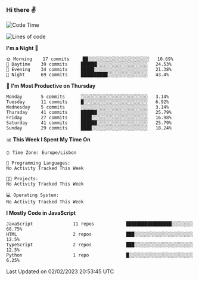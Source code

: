 ### Hi there :v:

<!--
**eusebioaddsilva/eusebioaddsilva** is a ✨ _special_ ✨ repository because its `README.md` (this file) appears on your GitHub profile.

<!--START_SECTION:waka-->
![Code Time](http://img.shields.io/badge/Code%20Time-35%20hrs%2012%20mins-blue)

![Lines of code](https://img.shields.io/badge/From%20Hello%20World%20I%27ve%20Written-696%20Thousand%20lines%20of%20code-blue)

**I'm a Night 🦉** 

```text
🌞 Morning    17 commits     ██░░░░░░░░░░░░░░░░░░░░░░░   10.69% 
🌆 Daytime    39 commits     ██████░░░░░░░░░░░░░░░░░░░   24.53% 
🌃 Evening    34 commits     █████░░░░░░░░░░░░░░░░░░░░   21.38% 
🌙 Night      69 commits     ██████████░░░░░░░░░░░░░░░   43.4%

```
📅 **I'm Most Productive on Thursday** 

```text
Monday       5 commits      ░░░░░░░░░░░░░░░░░░░░░░░░░   3.14% 
Tuesday      11 commits     █░░░░░░░░░░░░░░░░░░░░░░░░   6.92% 
Wednesday    5 commits      ░░░░░░░░░░░░░░░░░░░░░░░░░   3.14% 
Thursday     41 commits     ██████░░░░░░░░░░░░░░░░░░░   25.79% 
Friday       27 commits     ████░░░░░░░░░░░░░░░░░░░░░   16.98% 
Saturday     41 commits     ██████░░░░░░░░░░░░░░░░░░░   25.79% 
Sunday       29 commits     ████░░░░░░░░░░░░░░░░░░░░░   18.24%

```


📊 **This Week I Spent My Time On** 

```text
⌚︎ Time Zone: Europe/Lisbon

💬 Programming Languages: 
No Activity Tracked This Week

🐱‍💻 Projects: 
No Activity Tracked This Week

💻 Operating System: 
No Activity Tracked This Week

```

**I Mostly Code in JavaScript** 

```text
JavaScript               11 repos            █████████████████░░░░░░░░   68.75% 
HTML                     2 repos             ███░░░░░░░░░░░░░░░░░░░░░░   12.5% 
TypeScript               2 repos             ███░░░░░░░░░░░░░░░░░░░░░░   12.5% 
Python                   1 repo              █░░░░░░░░░░░░░░░░░░░░░░░░   6.25%

```



 Last Updated on 02/02/2023 20:53:45 UTC
<!--END_SECTION:waka-->
